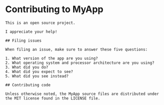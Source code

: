 # Contributing to MyApp
	
	This is an open source project.
	
	I appreciate your help!
	
	## Filing issues
	
	When filing an issue, make sure to answer these five questions:
	
	1. What version of the app are you using?
	2. What operating system and processor architecture are you using?
	3. What did you do?
	4. What did you expect to see?
	5. What did you see instead?
		
	## Contributing code
		
	Unless otherwise noted, the MyApp source files are distributed under
	the MIT license found in the LICENSE file.